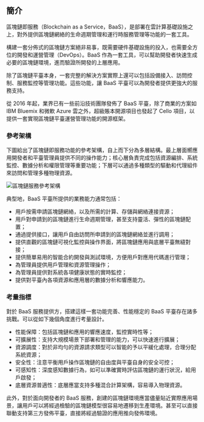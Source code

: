 ## 簡介

區塊鏈即服務（Blockchain as a Service，BaaS），是部署在雲計算基礎設施之上，對外提供區塊鏈網絡的生命週期管理和運行時服務管理等功能的一套工具。

構建一套分佈式的區塊鏈方案絕非易事，既需要硬件基礎設施的投入，也需要全方位的開發和運營管理（DevOps）。BaaS 作為一套工具，可以幫助開發者快速生成必要的區塊鏈環境，進而驗證所開發的上層應用。

除了區塊鏈平臺本身，一套完整的解決方案實際上還可以包括設備接入、訪問控制、服務監控等管理功能。這些功能，讓 BaaS 平臺可以為開發者提供更強大的服務支持。

從 2016 年起，業界已有一些前沿技術團隊發佈了 BaaS 平臺，除了商業的方案如 IBM Bluemix 和微軟 Azure 雲之外，超級賬本開源項目也發起了 Cello 項目，以提供一套實現區塊鏈平臺運營管理功能的開源框架。

### 參考架構

下圖給出了區塊鏈即服務功能的參考架構，自上而下分為多層結構。最上層面嚮應用開發者和平臺管理員提供不同的操作能力；核心層負責完成包括資源編排、系統監控、數據分析和權限管理等重要功能；下層可以通過多種類型的驅動和代理組件來訪問和管理多種物理資源。

![區塊鏈服務參考架構](_images/refarch.png)


典型地，BaaS 平臺所提供的業務能力通常包括：

* 用戶按需申請區塊鏈網絡，以及所需的計算、存儲與網絡連接資源；
* 用戶對申請到的區塊鏈進行生命週期管理，甚至支持靈活、彈性的區塊鏈配置；
* 通過提供接口，讓用戶自由訪問所申請到的區塊鏈網絡並進行調用；
* 提供直觀的區塊鏈可視化監控與操作界面，將區塊鏈應用與底層平臺無縫對接；
* 提供簡單易用的智能合約開發與測試環境，方便用戶對應用代碼進行管理；
* 為管理員提供用戶管理和資源管理操作；
* 為管理員提供對系統各項健康狀態的實時監控；
* 提供對平臺內各項資源和應用層的數據分析和響應能力。

### 考量指標

對於 BaaS 服務提供方，搭建這樣一套功能完善、性能穩定的 BaaS 平臺存在諸多挑戰。可以從如下幾個角度進行考量設計。

* 性能保障：包括區塊鏈和應用的響應速度，監控實時性等；
* 可擴展性：支持大規模場景下部署和管理的能力，可以快速進行擴展；
* 資源調度：對於非均勻的資源請求類型可以智能的予以平緩化處理，合理分配系統資源；
* 安全性：注意平衡用戶操作區塊鏈的自由度與平臺自身的安全可控；
* 可感知性：深度感知數據行為，如可以準確實時評估區塊鏈的運行狀況，給用戶啟發；
* 底層資源普適性：底層應當支持多種混合計算架構，容易導入物理資源。

此外，對於面向開發者的 BaaS 服務，創建的區塊鏈環境應當儘量貼近實際應用場景，讓用戶可以將經過檢驗的區塊鏈模型很容易地遷移到生產環境。甚至可以直接聯動支持第三方發佈平臺，直接將經過驗證的應用推向發佈環境。

